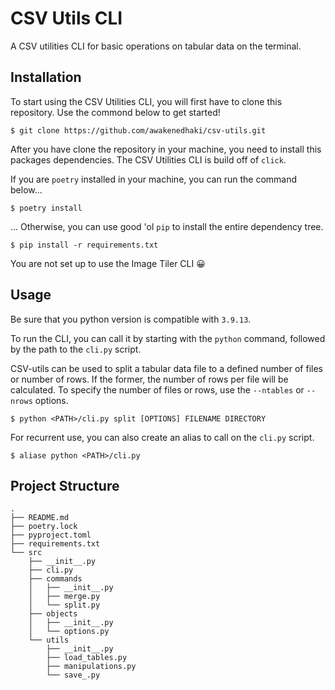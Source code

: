 # CSV Utils CLI

A CSV utilities CLI for basic operations on tabular data on the terminal.

## Installation

To start using the CSV Utilities CLI, you will first have to clone this repository. Use the commond below to get started!

```{zsh}
$ git clone https://github.com/awakenedhaki/csv-utils.git
```

After you have clone the repository in your machine, you need to install this packages dependencies. The CSV Utilities CLI is build off of  `click`.

If you are `poetry` installed in your machine, you can run the command below...

```{zsh}
$ poetry install
```

... Otherwise, you can use good 'ol `pip` to install the entire dependency tree.

```{zsh}
$ pip install -r requirements.txt 
```

You are not set up to use the Image Tiler CLI :grinning:

## Usage

Be sure that you python version is compatible with `3.9.13`.

To run the CLI, you can call it by starting with the `python` command, followed by the path to the `cli.py` script.

CSV-utils can be used to split a tabular data file to a defined number of files or number of rows. If the former, the number of rows per file will be calculated. To specify the number of files or rows, use the `--ntables` or `--nrows` options. 

```
$ python <PATH>/cli.py split [OPTIONS] FILENAME DIRECTORY
```

For recurrent use, you can also create an alias to call on the `cli.py` script.

```{zsh}
$ aliase python <PATH>/cli.py
```

## Project Structure

```
.
├── README.md
├── poetry.lock
├── pyproject.toml
├── requirements.txt
└── src
    ├── __init__.py
    ├── cli.py
    ├── commands
    │   ├── __init__.py
    │   ├── merge.py
    │   └── split.py
    ├── objects
    │   ├── __init__.py
    │   └── options.py
    └── utils
        ├── __init__.py
        ├── load_tables.py
        ├── manipulations.py
        └── save_.py
```
